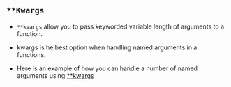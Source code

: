 ## `**Kwargs`

- `**kwargs` allow you to pass keyworded variable length of arguments to a function.

- kwargs is he best option when handling named arguments in a functions.

- Here is an example of how you can handle a number of named arguments using [**kwargs](https://github.com/kihuni/args_kwargs/blob/main/kwargs/kwargs.py)

